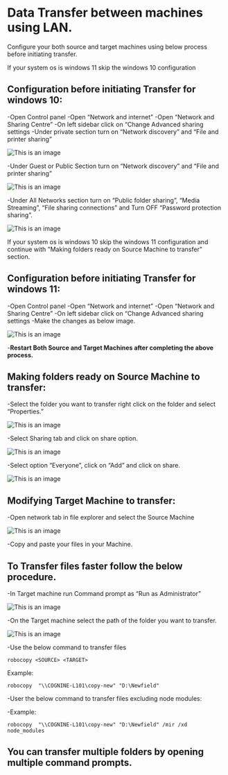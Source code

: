 # Data Transfer between machines using LAN.

Configure your both source and target machines using below process before initiating transfer.

If your system os is windows 11 skip the windows 10 configuration

## **Configuration before initiating Transfer for windows 10:**

-Open Control panel
-Open “Network and internet”
-Open “Network and Sharing Centre”
-On left sidebar click on “Change Advanced sharing settings
-Under private section turn on “Network discovery” and “File and printer sharing”

![This is an image](https://raw.githubusercontent.com/thrinathreddynarahari/images/main/DTPicture1.png)

-Under Guest or Public Section turn on “Network discovery” and “File and printer sharing”

![This is an image](https://raw.githubusercontent.com/thrinathreddynarahari/images/main/DTPicture2.png)

-Under All Networks section turn on “Public folder sharing”, “Media Streaming”, “File sharing connections” and Turn OFF “Password protection sharing”.

![This is an image](https://raw.githubusercontent.com/thrinathreddynarahari/images/main/DTPicture3.png)

If your system os is windows 10 skip the windows 11 configuration and continue with "Making folders ready on Source Machine to transfer" section.

## **Configuration before initiating Transfer for windows 11:**

-Open Control panel
-Open “Network and internet”
-Open “Network and Sharing Centre”
-On left sidebar click on “Change Advanced sharing settings
-Make the changes as below image.

![This is an image](https://raw.githubusercontent.com/thrinathreddynarahari/images/main/DTPicture4.png)

-**Restart Both Source and Target Machines after completing the above process.**

## **Making folders ready on Source Machine to transfer:**

-Select the folder you want to transfer right click on the folder and select “Properties.”

![This is an image](https://raw.githubusercontent.com/thrinathreddynarahari/images/main/DTPicture5.png)

-Select Sharing tab and click on share option.

![This is an image](https://raw.githubusercontent.com/thrinathreddynarahari/images/main/DTPicture6.png)

-Select option “Everyone”, click on “Add” and click on share.

![This is an image](https://raw.githubusercontent.com/thrinathreddynarahari/images/main/DTPicture7.png)

## **Modifying Target Machine to transfer:**

-Open network tab in file explorer and select the Source Machine

![This is an image](https://raw.githubusercontent.com/thrinathreddynarahari/images/main/DTPicture8.png)

-Copy and paste your files in your Machine.

## **To Transfer files faster follow the below procedure.**

-In Target machine run Command prompt as “Run as Administrator”

![This is an image](https://raw.githubusercontent.com/thrinathreddynarahari/images/main/DTPicture9.png)

-On the Target machine select the path of the folder you want to transfer.

![This is an image](https://raw.githubusercontent.com/thrinathreddynarahari/images/main/DTPicture10.png)

-Use the below command to transfer files

```
robocopy <SOURCE> <TARGET>
```

Example:

```
robocopy  "\\COGNINE-L101\copy-new" "D:\Newfield"
```

-User the below command to transfer files excluding node modules:

-Example:

```
robocopy  "\\COGNINE-L101\copy-new" "D:\Newfield" /mir /xd node_modules
```

## You can transfer multiple folders by opening multiple command prompts.
